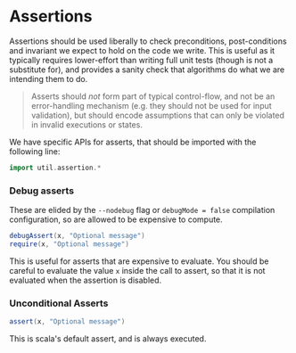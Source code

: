# Assertions

Assertions should be used liberally to check preconditions, post-conditions and invariant we
expect to hold on the code we write. This is useful as it typically requires lower-effort than
writing full unit tests (though is not a substitute for), and provides a sanity check that 
algorithms do what we are intending them to do.

> Asserts should _not_ form part of typical control-flow, and not be an error-handling mechanism
> (e.g. they should not be used for input validation), but should encode assumptions that can only
> be violated in invalid executions or states.

We have specific APIs for asserts, that should be imported with the following line:

```scala
import util.assertion.*
```

### Debug asserts

These are elided by the `--nodebug` flag or `debugMode = false` compilation configuration,
so are allowed to be expensive to compute.

```scala
debugAssert(x, "Optional message")
require(x, "Optional message")
```

This is useful for asserts that are expensive to evaluate.  You should be careful to evaluate the
value `x` inside the call to assert, so that it is not evaluated when the assertion is disabled.

### Unconditional Asserts

```scala
assert(x, "Optional message")
```

This is scala's default assert, and is always executed.

